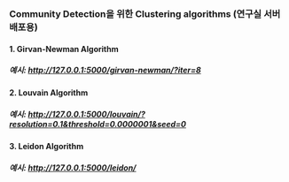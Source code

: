 ### Community Detection을 위한 Clustering algorithms (연구실 서버 배포용)
#### 1. Girvan-Newman Algorithm
##### 예시: http://127.0.0.1:5000/girvan-newman/?iter=8
#### 2. Louvain Algorithm
##### 예시: http://127.0.0.1:5000/louvain/?resolution=0.1&threshold=0.0000001&seed=0
#### 3. Leidon Algorithm
##### 예시: http://127.0.0.1:5000/leidon/
